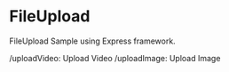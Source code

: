 FileUpload
==========

FileUpload Sample using Express framework.

/uploadVideo: Upload Video
/uploadImage: Upload Image

